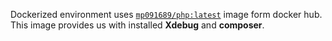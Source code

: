 Dockerized environment uses [`mp091689/php:latest`](https://hub.docker.com/r/mp091689/php) image form docker hub.
This image provides us with installed **Xdebug**  and **composer**.